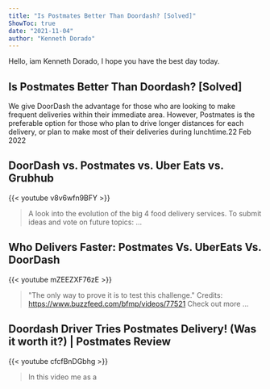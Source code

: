 ```yaml
---
title: "Is Postmates Better Than Doordash? [Solved]"
ShowToc: true 
date: "2021-11-04"
author: "Kenneth Dorado" 
---
```


Hello, iam Kenneth Dorado, I hope you have the best day today.
## Is Postmates Better Than Doordash? [Solved]
We give DoorDash the advantage for those who are looking to make frequent deliveries within their immediate area. However, Postmates is the preferable option for those who plan to drive longer distances for each delivery, or plan to make most of their deliveries during lunchtime.22 Feb 2022

## DoorDash vs. Postmates vs. Uber Eats vs. Grubhub
{{< youtube v8v6wfn9BFY >}}
>A look into the evolution of the big 4 food delivery services. To submit ideas and vote on future topics: ...

## Who Delivers Faster: Postmates Vs. UberEats Vs. DoorDash
{{< youtube mZEEZXF76zE >}}
>"The only way to prove it is to test this challenge." Credits: https://www.buzzfeed.com/bfmp/videos/77521 Check out more ...

## Doordash Driver Tries Postmates Delivery! (Was it worth it?) | Postmates Review
{{< youtube cfcfBnDGbhg >}}
>In this video me as a 

